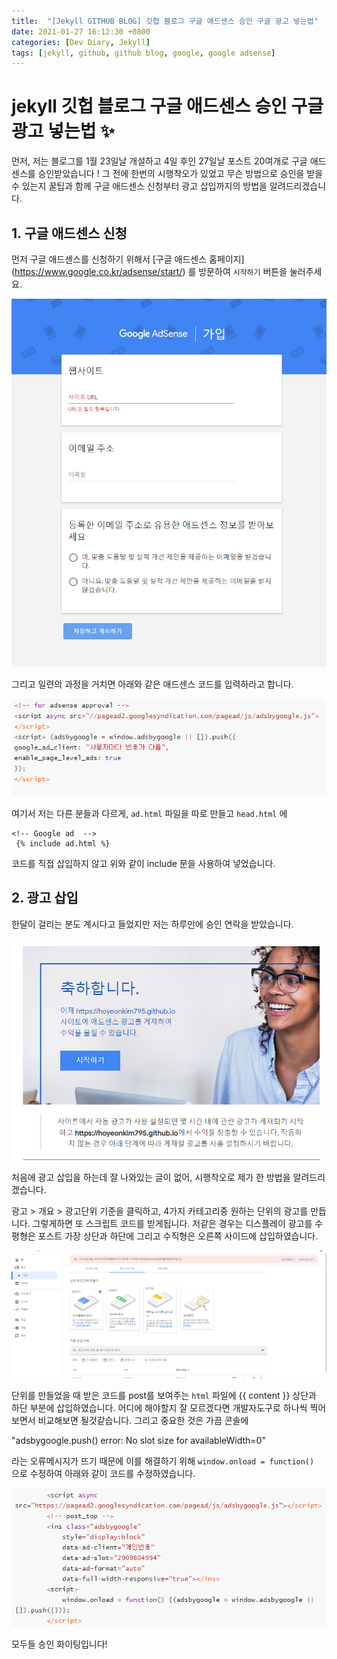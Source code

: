 ```yaml
---
title:  "[Jekyll GITHUB BLOG] 깃헙 블로그 구글 애드센스 승인 구글 광고 넣는법"
date: 2021-01-27 16:12:30 +0800
categories: [Dev Diary, Jekyll]
tags: [jekyll, github, github blog, google, google adsense]
---
```


# jekyll 깃헙 블로그 구글 애드센스 승인 구글 광고 넣는법 ✨

먼저, 저는 블로그를 1월 23일날 개설하고 4일 후인 27일날 포스트 20여개로 구글 애드센스를 승인받았습니다 ! 그 전에 한번의 시행착오가 있었고 무슨 방법으로 승인을 받을 수 있는지 꿀팁과 함께 구글 애드센스 신청부터 광고 삽입까지의 방법을 알려드리겠습니다.

## 1. 구글 애드센스 신청

먼저 구글 애드센스를 신청하기 위해서 [구글 애드센스 홈페이지] (https://www.google.co.kr/adsense/start/) 를 방문하여 `시작하기` 버튼을 눌러주세요.

![2](\assets\img\googleadsense\2.PNG)

그리고 일련의 과정을 거치면 아래와 같은 애드센스 코드를 입력하라고 합니다.

![5](\assets\img\googleadsense\5.PNG)

여기서 저는 다른 분들과 다르게, `ad.html` 파일을 따로 만들고 `head.html` 에 

```
<!-- Google ad  -->
 {% include ad.html %}
```

코드를 직접 삽입하지 않고 위와 같이 include 문을 사용하여 넣었습니다.

## 2. 광고 삽입

한달이 걸리는 분도 계시다고 들었지만 저는 하루만에 승인 연락을 받았습니다. 

![1](\assets\img\googleadsense\1.PNG)

처음에 광고 삽입을 하는데 잘 나와있는 글이 없어, 시행착오로 제가 한 방법을 알려드리겠습니다.

광고 > 개요 > 광고단위 기준을 클릭하고, 4가지 카테고리중 원하는 단위의 광고를 만듭니다. 그렇게하면 또 스크립트 코드를 받게됩니다. 저같은 경우는 디스플레이 광고를 수평형은 포스트 가장 상단과 하단에 그리고 수직형은 오른쪽 사이드에 삽입하였습니다. 

![4](\assets\img\googleadsense\4.PNG)

단위를 만들었을 때 받은 코드를 post를 보여주는 `html` 파일에 {{ content }} 상단과 하단 부분에 삽입하였습니다. 어디에 해야할지 잘 모르겠다면 개발자도구로 하나씩 찍어보면서 비교해보면 될것같습니다.  그리고 중요한 것은 가끔 콘솔에 

"adsbygoogle.push() error: No slot size for availableWidth=0"

라는 오류메시지가 뜨기 때문에 이를 해결하기 위해 `window.onload = function() `으로 수정하여 아래와 같이 코드를 수정하였습니다.

![6](\assets\img\googleadsense\6.PNG)

모두들 승인 화이팅입니다!